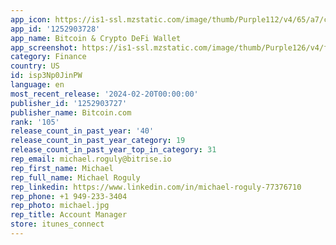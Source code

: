 ```yaml
---
app_icon: https://is1-ssl.mzstatic.com/image/thumb/Purple112/v4/65/a7/c1/65a7c1e6-623d-ff1c-a9e0-0f9cb41ec5bb/AppIcon-0-0-1x_U007emarketing-0-7-0-sRGB-85-220.png/1024x1024bb.png
app_id: '1252903728'
app_name: Bitcoin & Crypto DeFi Wallet
app_screenshot: https://is1-ssl.mzstatic.com/image/thumb/Purple126/v4/f6/dd/16/f6dd1682-4936-0082-50dc-a1a96db39a07/d34eb50b-f2c5-415b-901c-71d1962b8fbc_6.5-inch-1.png/1242x2688bb.png
category: Finance
country: US
id: isp3Np0JinPW
language: en
most_recent_release: '2024-02-20T00:00:00'
publisher_id: '1252903727'
publisher_name: Bitcoin.com
rank: '105'
release_count_in_past_year: '40'
release_count_in_past_year_category: 19
release_count_in_past_year_top_in_category: 31
rep_email: michael.roguly@bitrise.io
rep_first_name: Michael
rep_full_name: Michael Roguly
rep_linkedin: https://www.linkedin.com/in/michael-roguly-77376710
rep_phone: +1 949-233-3404
rep_photo: michael.jpg
rep_title: Account Manager
store: itunes_connect
---
```

